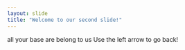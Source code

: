 ```yaml
---
layout: slide
title: "Welcome to our second slide!"
---
```

all your base are belong to us
Use the left arrow to go back!
